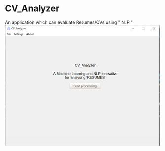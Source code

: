 # CV_Analyzer
   An application which can evaluate Resumes/CVs using " NLP "
<img src="images/Capture.png" width="500">
   

     
